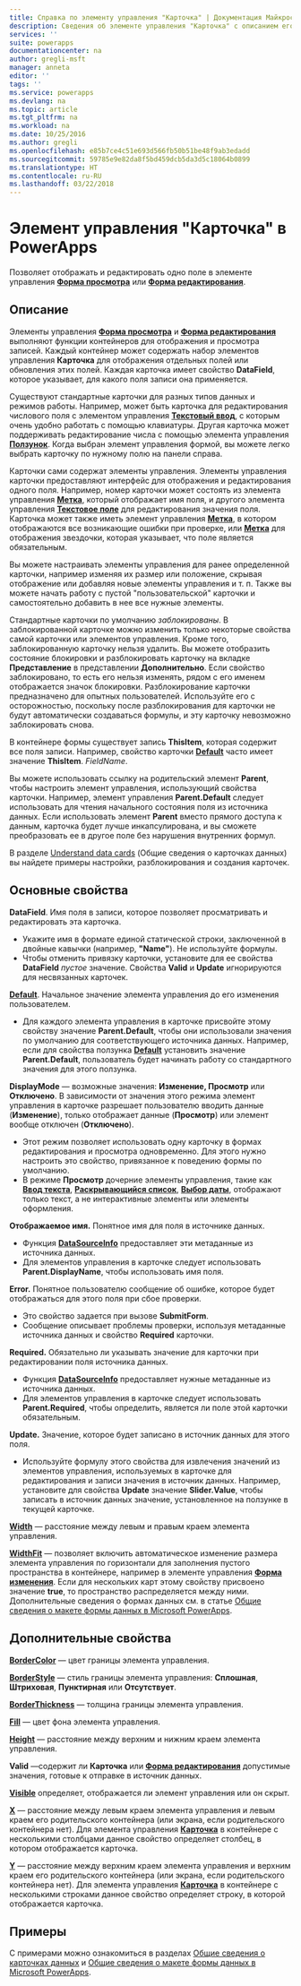 ```yaml
---
title: Справка по элементу управления "Карточка" | Документация Майкрософт
description: Сведения об элементе управления "Карточка" с описанием его свойств и примерами
services: ''
suite: powerapps
documentationcenter: na
author: gregli-msft
manager: anneta
editor: ''
tags: ''
ms.service: powerapps
ms.devlang: na
ms.topic: article
ms.tgt_pltfrm: na
ms.workload: na
ms.date: 10/25/2016
ms.author: gregli
ms.openlocfilehash: e85b7ce4c51e693d566fb50b51be48f9ab3edadd
ms.sourcegitcommit: 59785e9e82da8f5bd459dcb5da3d5c18064b0899
ms.translationtype: HT
ms.contentlocale: ru-RU
ms.lasthandoff: 03/22/2018
---
```

# <a name="card-control-in-powerapps"></a>Элемент управления "Карточка" в PowerApps
Позволяет отображать и редактировать одно поле в элементе управления **[Форма просмотра](control-form-detail.md)** или **[Форма редактирования](control-form-detail.md)**.

## <a name="description"></a>Описание
Элементы управления **[Форма просмотра](control-form-detail.md)**  и  **[Форма редактирования](control-form-detail.md)** выполняют функции контейнеров для отображения и просмотра записей. Каждый контейнер может содержать набор элементов управления **Карточка** для отображения отдельных полей или обновления этих полей. Каждая карточка имеет свойство **DataField**, которое указывает, для какого поля записи она применяется.  

Существуют стандартные карточки для разных типов данных и режимов работы.  Например, может быть карточка для редактирования числового поля с элементом управления **[Текстовый ввод](control-text-input.md)**, с которым очень удобно работать с помощью клавиатуры. Другая карточка может поддерживать редактирование числа с помощью элемента управления **[Ползунок](control-slider.md)**. Когда выбран элемент управления формой, вы можете легко выбрать карточку по нужному полю на панели справа.

Карточки сами содержат элементы управления. Элементы управления карточки предоставляют интерфейс для отображения и редактирования одного поля. Например, номер карточки может состоять из элемента управления **[Метка](control-text-box.md)**, который отображает имя поля, и другого элемента управления **[Текстовое поле](control-text-input.md)** для редактирования значения поля. Карточка может также иметь элемент управления **[Метка](control-text-box.md)**, в котором отображаются все возникающие ошибки при проверке, или **[Метка](control-text-box.md)** для отображения звездочки, которая указывает, что поле является обязательным.

Вы можете настраивать элементы управления для ранее определенной карточки, например изменяя их размер или положение, скрывая отображение или добавляя новые элементы управления и т. п. Также вы можете начать работу с пустой "пользовательской" карточки и самостоятельно добавить в нее все нужные элементы.

Стандартные карточки по умолчанию *заблокированы*. В заблокированной карточке можно изменить только некоторые свойства самой карточки или элементов управления. Кроме того, заблокированную карточку нельзя удалить. Вы можете отобразить состояние блокировки и разблокировать карточку на вкладке **Представление** в представлении **Дополнительно**. Если свойство заблокировано, то есть его нельзя изменять, рядом с его именем отображается значок блокировки. Разблокирование карточки предназначено для опытных пользователей. Используйте его с осторожностью, поскольку после разблокирования для карточки не будут автоматически создаваться формулы, и эту карточку невозможно заблокировать снова.

В контейнере формы существует запись **ThisItem**, которая содержит все поля записи.  Например, свойство карточки **[Default](properties-core.md)**  часто имеет значение **ThisItem**. *FieldName*.

Вы можете использовать ссылку на родительский элемент **Parent**, чтобы настроить элемент управления, использующий свойства карточки.  Например, элемент управления **Parent.Default** следует использовать для чтения начального состояния поля из источника данных. Если использовать элемент **Parent** вместо прямого доступа к данным, карточка будет лучше инкапсулирована, и вы сможете преобразовать ее в другое поле без нарушения внутренних формул.

В разделе [Understand data cards](../working-with-cards.md) (Общие сведения о карточках данных) вы найдете примеры настройки, разблокирования и создания карточек.

## <a name="key-properties"></a>Основные свойства
**DataField**. Имя поля в записи, которое позволяет просматривать и редактировать эта карточка.

* Укажите имя в формате единой статической строки, заключенной в двойные кавычки (например, **"Name"**). Не используйте формулы.
* Чтобы отменить привязку карточки, установите для ее свойства **DataField** *пустое* значение. Свойства **Valid** и **Update** игнорируются для несвязанных карточек.

**[Default](properties-core.md)**. Начальное значение элемента управления до его изменения пользователем.

* Для каждого элемента управления в карточке присвойте этому свойству значение **Parent.Default**, чтобы они использовали значения по умолчанию для соответствующего источника данных. Например, если для свойства ползунка **[Default](properties-core.md)** установить значение **Parent.Default**, пользователь будет начинать работу со стандартного значения для этого ползунка.

**DisplayMode** — возможные значения: **Изменение, Просмотр** или **Отключено**. В зависимости от значения этого режима элемент управления в карточке разрешает пользователю вводить данные (**Изменение**), только отображает данные (**Просмотр**) или элемент вообще отключен (**Отключено**).  

* Этот режим позволяет использовать одну карточку в формах редактирования и просмотра одновременно. Для этого нужно настроить это свойство, привязанное к поведению формы по умолчанию.
* В режиме **Просмотр** дочерние элементы управления, такие как **[Ввод текста](control-text-input.md)**, **[Раскрывающийся список](control-drop-down.md)**, **[Выбор даты](control-date-picker.md)**, отображают только текст, а не интерактивные элементы или элементы оформления.

**Отображаемое имя.** Понятное имя для поля в источнике данных.

* Функция **[DataSourceInfo](../functions/function-datasourceinfo.md)** предоставляет эти метаданные из источника данных.
* Для элементов управления в карточке следует использовать **Parent.DisplayName**, чтобы использовать имя поля.

**Error.** Понятное пользователю сообщение об ошибке, которое будет отображаться для этого поля при сбое проверки.

* Это свойство задается при вызове **SubmitForm**.  
* Сообщение описывает проблемы проверки, используя метаданные источника данных и свойство **Required** карточки.

**Required.** Обязательно ли указывать значение для карточки при редактировании поля источника данных.

* Функция **[DataSourceInfo](../functions/function-datasourceinfo.md)** предоставляет нужные метаданные из источника данных.
* Для элементов управления в карточке следует использовать **Parent.Required**, чтобы определить, является ли поле этой карточки обязательным.

**Update.** Значение, которое будет записано в источник данных для этого поля.

* Используйте формулу этого свойства для извлечения значений из элементов управления, используемых в карточке для редактирования и записи значения в источник данных. Например, установите для свойства **Update** значение **Slider.Value**, чтобы записать в источник данных значение, установленное на ползунке в текущей карточке.

**[Width](properties-size-location.md)** — расстояние между левым и правым краем элемента управления.

**[WidthFit](properties-size-location.md)** — позволяет включить автоматическое изменение размера элемента управления по горизонтали для заполнения пустого пространства в контейнере, например в элементе управления **[Форма изменения](control-form-detail.md)**. Если для нескольких карт этому свойству присвоено значение **true**, то пространство распределяется между ними. Дополнительные сведения о формах данных см. в статье [Общие сведения о макете формы данных в Microsoft PowerApps](../working-with-form-layout.md).

## <a name="additional-properties"></a>Дополнительные свойства
**[BorderColor](properties-color-border.md)** — цвет границы элемента управления.

**[BorderStyle](properties-color-border.md)** — стиль границы элемента управления: **Сплошная**, **Штриховая**, **Пунктирная** или **Отсутствует**.

**[BorderThickness](properties-color-border.md)** — толщина границы элемента управления.

**[Fill](properties-color-border.md)** — цвет фона элемента управления.

**[Height](properties-size-location.md)** — расстояние между верхним и нижним краем элемента управления.

**Valid** —содержит ли **Карточка** или **[Форма редактирования](control-form-detail.md)** допустимые значения, готовые к отправке в источник данных.

**[Visible](properties-core.md)** определяет, отображается ли элемент управления или он скрыт.

**[X](properties-size-location.md)** — расстояние между левым краем элемента управления и левым краем его родительского контейнера (или экрана, если родительского контейнера нет). Для элемента управления **[Карточка](control-card.md)** в контейнере с несколькими столбцами данное свойство определяет столбец, в котором отображается карточка.

**[Y](properties-size-location.md)** — расстояние между верхним краем элемента управления и верхним краем его родительского контейнера (или экрана, если родительского контейнера нет). Для элемента управления **[Карточка](control-card.md)** в контейнере с несколькими строками данное свойство определяет строку, в которой отображается карточка.

## <a name="examples"></a>Примеры
С примерами можно ознакомиться в разделах [Общие сведения о карточках данных](../working-with-cards.md) и [Общие сведения о макете формы данных в Microsoft PowerApps](../working-with-form-layout.md).

